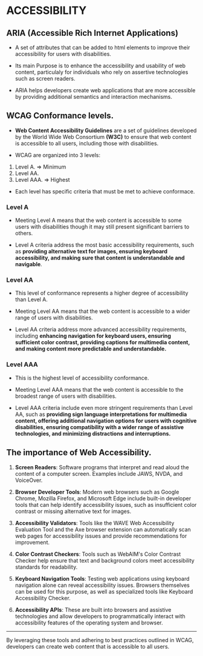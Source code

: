 # ACCESSIBILITY

## ARIA (Accessible Rich Internet Applications)

- A set of attributes that can be added to html elements to improve their accessibility for users with disabilities.

- Its main Purpose is to enhance the accessibility and usability of web content, particulaly for individuals who rely on assertive technologies such as screen readers.

- ARIA helps developers create web applications that are more accessible by providing additional semantics and interaction mechanisms.


## WCAG Conformance levels.

- __Web Content Accessibility Guidelines__ are a set of guidelines developed by the World Wide Web Consortium __(W3C)__ to ensure that web content is accessible to all users, including those with disabilities.

- WCAG are organized into 3 levels:

1. Level A. => Minimum
2. Level AA.
3. Level AAA. => Highest

- Each level has specific criteria that must be met to achieve conformace.

### Level A

- Meeting Level A means that the web content is accessible to some users with disabilities though it may still present significant barriers to others.

-  Level A criteria address the most basic accessibility requirements, such as __providing alternative text for images, ensuring keyboard accessibility, and making sure that content is understandable and navigable__.

### Level AA

- This level of conformance represents a higher degree of accessibility than Level A.

- Meeting Level AA means that the web content is accessible to a wider range of users with disabilities.

- Level AA criteria address more advanced accessibility requirements, including __enhancing navigation for keyboard users, ensuring sufficient color contrast, providing captions for multimedia content, and making content more predictable and understandable.__

### Level AAA

- This is the highest level of accessibility conformance.

- Meeting Level AAA means that the web content is accessible to the broadest range of users with disabilities.

- Level AAA criteria include even more stringent requirements than Level AA, such as __providing sign language interpretations for multimedia content, offering additional navigation options for users with cognitive disabilities, ensuring compatibility with a wider range of assistive technologies, and minimizing distractions and interruptions.__


## The importance of Web Accessibility.

1. __Screen Readers__: Software programs that interpret and read aloud the content of a computer screen. Examples include JAWS, NVDA, and VoiceOver.

2. __Browser Developer Tools__: Modern web browsers such as Google Chrome, Mozilla Firefox, and Microsoft Edge include built-in developer tools that can help identify accessibility issues, such as insufficient color contrast or missing alternative text for images.

3. __Accessibility Validators__: Tools like the WAVE Web Accessibility Evaluation Tool and the Axe browser extension can automatically scan web pages for accessibility issues and provide recommendations for improvement.

4. __Color Contrast Checkers__: Tools such as WebAIM's Color Contrast Checker help ensure that text and background colors meet accessibility standards for readability.

5. __Keyboard Navigation Tools__: Testing web applications using keyboard navigation alone can reveal accessibility issues. Browsers themselves can be used for this purpose, as well as specialized tools like Keyboard Accessibility Checker.

6. __Accessibility APIs__: These are built into browsers and assistive technologies and allow developers to programmatically interact with accessibility features of the operating system and browser.
---------------------------------------------------------------------------

By leveraging these tools and adhering to best practices outlined in WCAG, developers can create web content that is accessible to all users.
